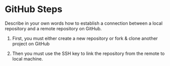 # GitHub Steps

Describe in your own words how to establish a connection between a local repository and a remote repository on GitHub.

1. First, you must either create a new repository or fork & clone another project on GitHub

2. Then you must use the SSH key to link the repository from the remote to local machine.